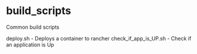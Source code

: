 # build_scripts

Common build scripts

deploy.sh - Deploys a container to rancher
check_if_app_is_UP.sh - Check if an application is Up
